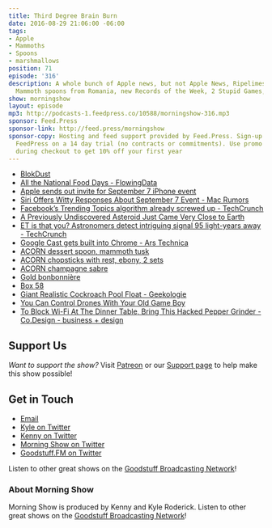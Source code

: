 ```yaml
---
title: Third Degree Brain Burn
date: 2016-08-29 21:06:00 -06:00
tags:
- Apple
- Mammoths
- Spoons
- marshmallows
position: 71
episode: '316'
description: A whole bunch of Apple news, but not Apple News, Ripelimesareyellow,
  Mammoth spoons from Romania, new Records of the Week, 2 Stupid Games, and more!
show: morningshow
layout: episode
mp3: http://podcasts-1.feedpress.co/10588/morningshow-316.mp3
sponsor: Feed.Press
sponsor-link: http://feed.press/morningshow
sponsor-copy: Hosting and feed support provided by Feed.Press. Sign-up today and try
  FeedPress on a 14 day trial (no contracts or commitments). Use promo code `morningshow`
  during checkout to get 10% off your first year
---
```


* [BlokDust](https://blokdust.com/)
* [All the National Food Days - FlowingData](http://flowingdata.com/2016/08/18/all-the-national-food-days/?r=1)
* [Apple sends out invite for September 7 iPhone event](http://www.loopinsight.com/2016/08/29/apple-sends-out-invite-for-september-7-iphone-event/)
* [Siri Offers Witty Responses About September 7 Event - Mac Rumors](http://www.macrumors.com/2016/08/29/siri-september-7-event-responses/)
* [Facebook’s Trending Topics algorithm already screwed up - TechCrunch](https://techcrunch.com/2016/08/29/facebooks-trending-topics-algorithm-mistake/?ncid=rss&utm_source=feedburner&utm_medium=feed&utm_campaign=Feed%3A+Techcrunch+%28TechCrunch%29)
* [A Previously Undiscovered Asteroid Just Came Very Close to Earth](http://gizmodo.com/a-previously-undiscovered-asteroid-came-very-close-to-e-1785910481)
* [ET is that you? Astronomers detect intriguing signal 95 light-years away - TechCrunch](https://techcrunch.com/2016/08/29/et-is-that-you-astronomers-detect-intriguing-signal-95-light-years-away/?ncid=rss&utm_source=feedburner&utm_medium=feed&utm_campaign=Feed%3A+Techcrunch+%28TechCrunch%29)
* [Google Cast gets built into Chrome - Ars Technica](http://arstechnica.com/gadgets/2016/08/google-cast-gets-built-into-chrome/)
* [ACORN dessert spoon, mammoth tusk](http://www.georgjensen.com/en-us/cutlery/ACORN-dessert-spoon-mammoth-tusk_3162021)
* [ACORN chopsticks with rest, ebony, 2 sets](http://www.georgjensen.com/en-us/cutlery/ACORN-chopsticks-with-rest-ebony-2-sets_3062544)
* [ACORN champagne sabre](http://www.georgjensen.com/en-us/cutlery/ACORN-champagne-sabre_3062500)
* [Gold bonbonnière](http://www.georgjensen.com/en-us/silverware/bowls-and-bonbonnieres/gold-bonbonniere_3522204)
* [Box 58](http://www.georgjensen.com/en-us/silverware/bowls-and-bonbonnieres/box-58_3522197)
* [Giant Realistic Cockroach Pool Float - Geekologie](http://geekologie.com/2016/08/giant-realistic-cockroach-pool-float.php)
* [You Can Control Drones With Your Old Game Boy](http://futurism.com/videos/you-can-control-drones-with-your-old-game-boy/)
* [To Block Wi-Fi At The Dinner Table, Bring This Hacked Pepper Grinder - Co.Design - business + design](https://www.fastcodesign.com/3063233/to-block-wi-fi-at-the-dinner-table-bring-this-hacked-pepper-grinder?partner=rss&utm_source=feedburner&utm_medium=feed&utm_campaign=Feed%3A+fastcodesign%2Ffeed+%28Co.Design%29)

## Support Us
*Want to support the show?* Visit [Patreon](http://patreon.com/morningshow) or our [Support page](http://goodstuff.fm/support) to help make this show possible!

## Get in Touch
* [Email](mailto:kyle@goodstuff.fm)
* [Kyle on Twitter](http://twitter.com/dogburps)
* [Kenny on Twitter](http://twitter.com/pizzarobotics)
* [Morning Show on Twitter](http://twitter.com/morningshowam)
* [Goodstuff.FM on Twitter](http://twitter.com/goodstufffm)

Listen to other great shows on the [Goodstuff Broadcasting Network](http://goodstuff.fm/shows)!

### About Morning Show
Morning Show is produced by Kenny and Kyle Roderick. Listen to other great shows on the [Goodstuff Broadcasting Network](http://goodstuff.fm/)!

